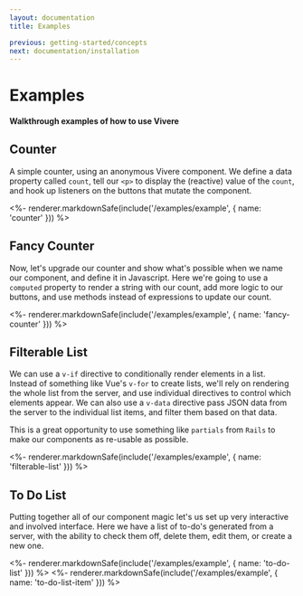 ```yaml
---
layout: documentation
title: Examples

previous: getting-started/concepts
next: documentation/installation
---
```


# Examples

#### Walkthrough examples of how to use Vivere

## Counter

A simple counter, using an anonymous Vivere component. We define a data property called `count`, tell our `<p>` to display the (reactive) value of the `count`, and hook up listeners on the buttons that mutate the component.

<%- renderer.markdownSafe(include('/examples/example', { name: 'counter' })) %>

## Fancy Counter

Now, let's upgrade our counter and show what's possible when we name our component, and define it in Javascript. Here we're going to use a `computed` property to render a string with our count, add more logic to our buttons, and use methods instead of expressions to update our count.

<%- renderer.markdownSafe(include('/examples/example', { name: 'fancy-counter' })) %>

## Filterable List

We can use a `v-if` directive to conditionally render elements in a list. Instead of something like Vue's `v-for` to create lists, we'll rely on rendering the whole list from the server, and use individual directives to control which elements appear. We can also use a `v-data` directive pass JSON data from the server to the individual list items, and filter them based on that data.

This is a great opportunity to use something like `partials` from `Rails` to make our components as re-usable as possible.

<%- renderer.markdownSafe(include('/examples/example', { name: 'filterable-list' })) %>

## To Do List

Putting together all of our component magic let's us set up very interactive and involved interface. Here we have a list of to-do's generated from a server, with the ability to check them off, delete them, edit them, or create a new one.

<%- renderer.markdownSafe(include('/examples/example', { name: 'to-do-list' })) %>
<%- renderer.markdownSafe(include('/examples/example', { name: 'to-do-list-item' })) %>
